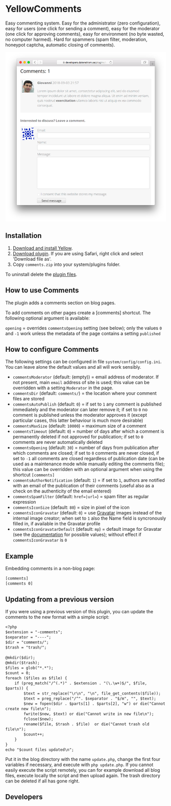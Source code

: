 # YellowComments

Easy commenting system. Easy for the administrator (zero configuration), easy for users (one click for sending a comment), easy for the moderator (one click for approving comments), easy for environment (no byte wasted, no computer harmed). Hard for spammers (spam filter, moderation, honeypot captcha, automatic closing of comments).

<p align="center"><img src="comments-screenshot.png?raw=true" alt="Screenshot"></p>

## Installation

1. [Download and install Yellow](https://github.com/datenstrom/yellow/).
2. [Download plugin](https://github.com/GiovanniSalmeri/yellow-comments/archive/master.zip). If you are using Safari, right click and select 'Download file as'.
3. Copy `comments.zip` into your system/plugins folder.

To uninstall delete the [plugin files](update.ini).

## How to use Comments

The plugin adds a comments section on blog pages.

To add comments on other pages create a [comments] shortcut. The following optional argument is available:

`opening` = overrides `commentsOpening` setting (see below); only the values `0` and `-1` work unless the metadata of the page contains a setting `published`

## How to configure Comments

The following settings can be configured in file `system/config/config.ini`. You can leave alone the default values and all will work sensibly.

* `commentsModerator` (default: (empty)) = email address of moderator. If not present, main `email` address of site is used; this value can be overridden with a setting `Moderator` in the page.
* `commentsDir` (default:  `comments/`) = the location where your comment files are stored
* `commentsAutoPublish` (default:  `0`) = if set to `1` any comment is published immediately and the moderator can later remove it; if set to `0` no comment is published unless the moderator approves it (except particular cases, this latter behaviour is much more desirable)
* `commentsMaxSize` (default:  `10000`) = maximum size of a comment
* `commentsTimeout` (default:  `0`) = number of days after which a comment is permanently deleted if not approved for publication; if set to `0` comments are never automatically deleted
* `commentsOpening` (default:  `30`) = number of days from publication after which comments are closed; if set to `0` comments are never closed, if set to `-1` all comments are closed regardless of publication date (can be used as a maintenance mode while manually editing the comments file); this value can be overridden with an optional argument when using the shortcut `[comments]`
* `commentsAuthorNotification` (default:  `1`) = if set to `1`, authors are notified with an email of the publication of their comments (useful also as a check on the authenticity of the email entered)
* `commentsSpamFilter` (default:  `href=|url=`) = spam filter as regular expression
* `commentsIconSize` (default:  `80`) = size in pixel of the icon
* `commentsIconGravatar` (default:  `0`) = use [Gravatar](https://en.gravatar.com/) images instead of the internal image creator; when set to `1` also the Name field is syncronously filled in, if available in the Gravatar profile
* `commentsIconGravatarDefault` (default:  `mp`) = default image for Gravatar (see the [documentation](https://en.gravatar.com/site/implement/images/) for possible values); without effect if `commentsIconGravatar` is `0`

## Example

Embedding comments in a non-blog page:

```
[comments]
[comments 0]
```

## Updating from a previous version

If you were using a previous version of this plugin, you can update the comments to the new format with a simple script:

```
<?php
$extension = "-comments";
$separator = "----";
$dir = "comments/";
$trash = "trash/";

@mkdir($dir);
@mkdir($trash);
$files = glob("*.*");
$count = 0;
foreach ($files as $file) {
	if (preg_match("/^(.*)" . $extension . "(\.\w+)$/", $file, $parts)) {
		$text = str_replace("\r\n", "\n", file_get_contents($file));
		$text = preg_replace("/^". $separator . "$/m", "", $text);
		$new = fopen($dir . $parts[1] . $parts[2], "w") or die("Cannot create new file\n");
		fwrite($new, $text) or die("Cannot write in new file\n");
		fclose($new);
		rename($file, $trash . $file)  or die("Cannot trash old file\n");
		$count++;
	}
}
echo "$count files updated\n";
```

Put it in the blog directory with the name `update.php`, change the first four variables if necessary, and execute with `php update.php`. If you cannot easily execute the script remotely, you can for example download all blog files, execute locally the script and then upload again. The trash directory can be deleted if all has gone right.

## Developers

